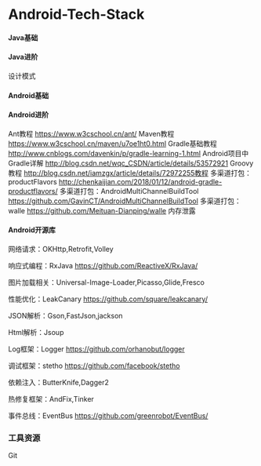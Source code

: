 # Android-Tech-Stack

#### Java基础
#### Java进阶
设计模式

#### Android基础
#### Android进阶
Ant教程
https://www.w3cschool.cn/ant/
Maven教程
https://www.w3cschool.cn/maven/u7oe1ht0.html
Gradle基础教程
http://www.cnblogs.com/davenkin/p/gradle-learning-1.html
Android项目中Gradle详解
http://blog.csdn.net/wqc_CSDN/article/details/53572921
Groovy教程
http://blog.csdn.net/iamzgx/article/details/72972255教程
多渠道打包：productFlavors
http://chenkaijian.com/2018/01/12/android-gradle-productflavors/
多渠道打包：AndroidMultiChannelBuildTool
https://github.com/GavinCT/AndroidMultiChannelBuildTool
多渠道打包：walle
https://github.com/Meituan-Dianping/walle
内存泄露

#### Android开源库
网络请求：OKHttp,Retrofit,Volley

响应式编程：RxJava
https://github.com/ReactiveX/RxJava/

图片加载相关：Universal-Image-Loader,Picasso,Glide,Fresco

性能优化：LeakCanary
https://github.com/square/leakcanary/

JSON解析：Gson,FastJson,jackson

Html解析：Jsoup

Log框架：Logger
https://github.com/orhanobut/logger

调试框架：stetho
https://github.com/facebook/stetho

依赖注入：ButterKnife,Dagger2

热修复框架：AndFix,Tinker

事件总线：EventBus
https://github.com/greenrobot/EventBus/

### 工具资源
Git
